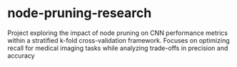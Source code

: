 # node-pruning-research
Project exploring the impact of node pruning on CNN performance metrics within a stratified k-fold cross-validation framework. Focuses on optimizing recall for medical imaging tasks while analyzing trade-offs in precision and accuracy
